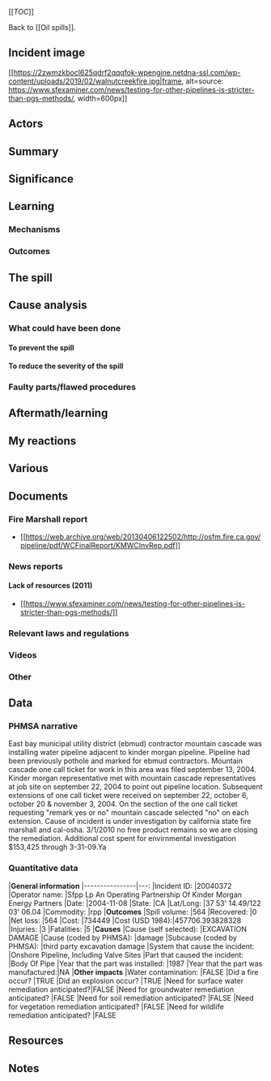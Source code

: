 [[_TOC_]]

Back to [[Oil spills]].

## Incident image

[[https://2zwmzkbocl625qdrf2qqqfok-wpengine.netdna-ssl.com/wp-content/uploads/2019/02/walnutcreekfire.jpg|frame, alt=source: https://www.sfexaminer.com/news/testing-for-other-pipelines-is-stricter-than-pgs-methods/, width=600px]]

## Actors

## Summary

## Significance

## Learning

### Mechanisms

### Outcomes

## The spill

## Cause analysis

### What could have been done

#### To prevent the spill

#### To reduce the severity of the spill

### Faulty parts/flawed procedures

## Aftermath/learning

## My reactions

## Various

## Documents

### Fire Marshall report
* [[https://web.archive.org/web/20130406122502/http://osfm.fire.ca.gov/pipeline/pdf/WCFinalReport/KMWCInvRep.pdf]]

### News reports

#### Lack of resources (2011)
* [[https://www.sfexaminer.com/news/testing-for-other-pipelines-is-stricter-than-pgs-methods/]]

### Relevant laws and regulations

### Videos

### Other

## Data

### PHMSA narrative

East bay municipal utility district (ebmud) contractor mountain cascade was installing water pipeline adjacent to kinder morgan pipeline.  Pipeline had been previously pothole and marked for ebmud contractors.  Mountain cascade one call ticket for work in this area was filed september 13, 2004.  Kinder morgan representative met with mountain cascade representatives at job site on september 22, 2004 to point out pipeline location.  Subsequent extensions of one call ticket were received on september 22, october 6, october 20 & november 3, 2004.  On the section of the one call ticket requesting \"remark yes or no\" mountain cascade selected \"no\" on each extension.  Cause of incident is under investigation by california state fire marshall and cal-osha.  3/1/2010 no free product remains so we are closing the remediation. Additional cost spent for envirnmental investigation $153,425 through 3-31-09.Ya

### Quantitative data

|**General information**
|----------------|---:
|Incident ID:    |20040372
|Operator name:  |Sfpp Lp An Operating Partnership Of Kinder Morgan Energy Partners
|Date:           |2004-11-08
|State:          |CA
|Lat/Long:       |37 53' 14.49/122 03' 06.04
|Commodity:      |rpp
|**Outcomes**
|Spill volume:   |564
|Recovered:      |0
|Net loss:       |564
|Cost:           |734449
|Cost (USD 1984):|457706.393828328
|Injuries:       |3
|Fatalities:     |5
|**Causes**
|Cause (self selected):              |EXCAVATION DAMAGE
|Cause (coded by PHMSA):             |damage
|Subcause (coded by PHMSA):          |third party excavation damage
|System that cause the incident:     |Onshore Pipeline, Including Valve Sites
|Part that caused the incident:      |Body Of Pipe
|Year that the part was installed:   |1987
|Year that the part was manufactured:|NA
|**Other impacts**
|Water contamination:                           |FALSE
|Did a fire occur?                              |TRUE
|Did an explosion occur?                        |TRUE
|Need for surface water remediation anticipated?|FALSE
|Need for groundwater remediation anticipated?  |FALSE
|Need for soil remediation anticipated?         |FALSE
|Need for vegetation remediation anticipated?   |FALSE
|Need for wildlife remediation anticipated?     |FALSE

## Resources

## Notes